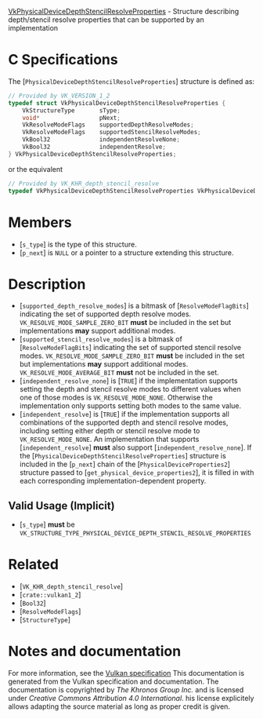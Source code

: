[VkPhysicalDeviceDepthStencilResolveProperties](https://www.khronos.org/registry/vulkan/specs/1.3-extensions/man/html/VkPhysicalDeviceDepthStencilResolveProperties.html) - Structure describing depth/stencil resolve properties that can be supported by an implementation

# C Specifications
The [`PhysicalDeviceDepthStencilResolveProperties`] structure is defined
as:
```c
// Provided by VK_VERSION_1_2
typedef struct VkPhysicalDeviceDepthStencilResolveProperties {
    VkStructureType       sType;
    void*                 pNext;
    VkResolveModeFlags    supportedDepthResolveModes;
    VkResolveModeFlags    supportedStencilResolveModes;
    VkBool32              independentResolveNone;
    VkBool32              independentResolve;
} VkPhysicalDeviceDepthStencilResolveProperties;
```
or the equivalent
```c
// Provided by VK_KHR_depth_stencil_resolve
typedef VkPhysicalDeviceDepthStencilResolveProperties VkPhysicalDeviceDepthStencilResolvePropertiesKHR;
```

# Members
- [`s_type`] is the type of this structure.
- [`p_next`] is `NULL` or a pointer to a structure extending this structure.

# Description
- [`supported_depth_resolve_modes`] is a bitmask of [`ResolveModeFlagBits`] indicating the set of supported depth resolve modes. `VK_RESOLVE_MODE_SAMPLE_ZERO_BIT` **must**  be included in the set but implementations  **may**  support additional modes.
- [`supported_stencil_resolve_modes`] is a bitmask of [`ResolveModeFlagBits`] indicating the set of supported stencil resolve modes. `VK_RESOLVE_MODE_SAMPLE_ZERO_BIT` **must**  be included in the set but implementations  **may**  support additional modes. `VK_RESOLVE_MODE_AVERAGE_BIT` **must**  not be included in the set.
- [`independent_resolve_none`] is [`TRUE`] if the implementation supports setting the depth and stencil resolve modes to different values when one of those modes is `VK_RESOLVE_MODE_NONE`. Otherwise the implementation only supports setting both modes to the same value.
- [`independent_resolve`] is [`TRUE`] if the implementation supports all combinations of the supported depth and stencil resolve modes, including setting either depth or stencil resolve mode to `VK_RESOLVE_MODE_NONE`. An implementation that supports [`independent_resolve`] **must**  also support [`independent_resolve_none`].
If the [`PhysicalDeviceDepthStencilResolveProperties`] structure is included in the [`p_next`] chain of the
[`PhysicalDeviceProperties2`] structure passed to
[`get_physical_device_properties2`], it is filled in with each
corresponding implementation-dependent property.
## Valid Usage (Implicit)
-  [`s_type`] **must**  be `VK_STRUCTURE_TYPE_PHYSICAL_DEVICE_DEPTH_STENCIL_RESOLVE_PROPERTIES`

# Related
- [`VK_KHR_depth_stencil_resolve`]
- [`crate::vulkan1_2`]
- [`Bool32`]
- [`ResolveModeFlags`]
- [`StructureType`]

# Notes and documentation
For more information, see the [Vulkan specification](https://www.khronos.org/registry/vulkan/specs/1.3-extensions/html/vkspec.html)
This documentation is generated from the Vulkan specification and documentation.
The documentation is copyrighted by *The Khronos Group Inc.* and is licensed under *Creative Commons Attribution 4.0 International*.
his license explicitely allows adapting the source material as long as proper credit is given.
        